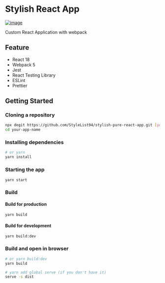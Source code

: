 # Stylish React App

[![image](https://img.shields.io/github/package-json/v/StyleList94/stylish-pure-react-app)](https://github.com/StyleList94/stylish-pure-react-app/releases)

Custom React Application with webpack

## Feature

- React 18
- Webpack 5
- Jest
- React Testing Library
- ESLint
- Prettier

## Getting Started

### Cloning a repository

```bash
npx degit https://github.com/StyleList94/stylish-pure-react-app.git [your-app-name]
cd your-app-name
```

### Installing dependencies

```bash
# or yarn
yarn install
```

### Starting the app

```bash
yarn start
```

### Build

#### Build for production

```bash
yarn build
```

#### Build for development

```bash
yarn build:dev
```

### Build and open in browser

```bash
# or yarn build:dev
yarn build

# yarn add global serve (if you don't have it)
serve -s dist
```
